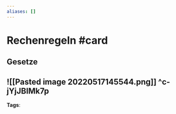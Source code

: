 ```yaml
---
aliases: []
---
```


# Rechenregeln #card
## Gesetze
![[Pasted image 20220517145544.png]]
^c-jYjJBIMk7p
---
**Tags**: 